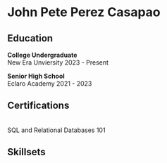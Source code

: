 <H1> <strong>John Pete Perez Casapao</strong></H1>

<H2> Education </H2>
<p> <strong> College Undergraduate </strong> 
<br> New Era Unviersity 2023 - Present</p>

<p><strong>Senior High School </strong>
<br>Eclaro Academy 2021 - 2023 </p>

<H2> Certifications</H2>
<br> SQL and Relational Databases 101

<H2> Skillsets </H2>
